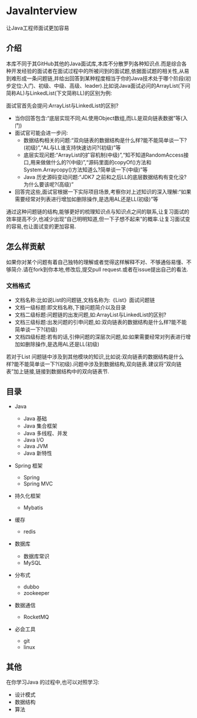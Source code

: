 # JavaInterview
让Java工程师面试更加容易

## 介绍
本库不同于其GitHub其他的Java面试库,本库不分散罗列各种知识点.而是综合各种开发经验的面试者在面试过程中的所被问到的面试题,依据面试题的相关性,从易到难形成一条问题链,并给出回答到某种程度相当于你的Java技术处于哪个阶段(初步定位:入门、初级、中级、高级、leader).比如说Java面试必问的ArrayList(下问简称AL)与LinkedList(下文简称LL)的区别为例:

面试官首先会提问:ArrayList与LinkedList的区别?
- 当你回答包含:“底层实现不同;AL使用Object数组,而LL是双向链表数据”等(入门)
- 面试官可能会进一步问:
  - 数据结构相关的问题:“双向链表的数据结构是什么样?能不能简单谈一下?(初级)”,“AL与LL谁支持快速访问?(初级)”等
  - 底层实现问题:“ArrayList的扩容机制(中级)”,“知不知道RandomAccess接口,用来做做什么的?(中级)”,“源码里面的copyOf()方法和System.Arraycopy()方法知道么?简单谈一下(中级)”等
  - Java 历史源码变动问题:“JDK7 之前和之后LL的底层数据结构有变化没?为什么要该呢?(高级)”
- 回答完这些,面试官根据一下实际项目场景,考察你对上述知识的深入理解:“如果需要经常对列表进行增加如删除操作,是选用AL还是LL(初级)”等

通过这种问题链的结构,能够更好的梳理知识点与知识点之间的联系,让复习面试的效率提高不少,也减少出现“自己明明知道,但一下子想不起来”的概率.让复习面试变的容易,也让面试变的更加容易.

## 怎么样贡献
如果你对某个问题有着自己独特的理解或者觉得这样解释不对、不够通俗易懂、不够简介.请在fork到你本地,修改后,提交pull request.或者在issue提出自己的看法.

### 文档格式
- 文档名称:比如说List的问题链,文档名称为:《List》面试问题链
- 文档一级标题:即文档名称,下接问题简介以及目录
- 文档二级标题:问题链的出发问题,如:ArrayList与LinkedList的区别?
- 文档三级标题:出发问题的引申问题,如:双向链表的数据结构是什么样?能不能简单谈一下?(初级)
- 文档四级标题:若有的话,引伸问题的深层次问题,如:如果需要经常对列表进行增加如删除操作,是选用AL还是LL(初级)

若对于List 问题链中涉及到其他模块的知识,比如说:双向链表的数据结构是什么样?能不能简单谈一下?(初级).问题中涉及到数据结构,双向链表.建议将“双向链表”加上链接,链接到数据结构中的双向链表节.


## 目录
- Java 
  - Java 基础
  - Java 集合框架
  - Java 多线程、并发
  - Java I/O
  - Java JVM
  - Java 新特性

- Spring 框架
  - Spring
  - Spring MVC

- 持久化框架
  - Mybatis
  
- 缓存
  - redis

- 数据库
  - 数据库常识
  - MySQL

- 分布式
  - dubbo
  - zookeeper

- 数据通信
  - RocketMQ

- 必会工具
  - git
  - linux

## 其他
在你学习Java 的过程中,也可以对照学习:
- 设计模式
- 数据结构
- 算法